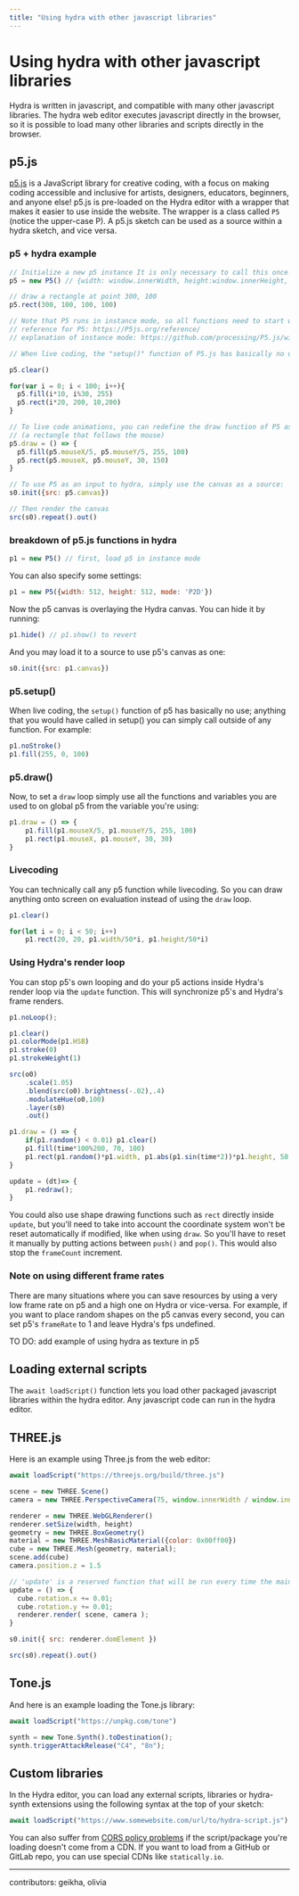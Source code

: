 ```yaml
---
title: "Using hydra with other javascript libraries"
---
```

# Using hydra with other javascript libraries

Hydra is written in javascript, and compatible with many other javascript libraries. The hydra web editor executes javascript directly in the browser, so it is possible to load many other libraries and scripts directly in the browser. 

## p5.js
[p5.js](https://p5js.org/) is a JavaScript library for creative coding, with a focus on making coding accessible and inclusive for artists, designers, educators, beginners, and anyone else! p5.js is pre-loaded on the Hydra editor with a wrapper that makes it easier to use inside the website. The wrapper is a class called `P5` (notice the upper-case P). A p5.js sketch can be used as a source within a hydra sketch, and vice versa.

### p5 + hydra example

```javascript
// Initialize a new p5 instance It is only necessary to call this once
p5 = new P5() // {width: window.innerWidth, height:window.innerHeight, mode: 'P2D'}

// draw a rectangle at point 300, 100
p5.rect(300, 100, 100, 100)

// Note that P5 runs in instance mode, so all functions need to start with the variable where P5 was initialized (in this case p5)
// reference for P5: https://P5js.org/reference/
// explanation of instance mode: https://github.com/processing/P5.js/wiki/Global-and-instance-mode

// When live coding, the "setup()" function of P5.js has basically no use; anything that you would have called in setup you can just call outside of any function.

p5.clear()

for(var i = 0; i < 100; i++){
  p5.fill(i*10, i%30, 255)
  p5.rect(i*20, 200, 10,200)
}

// To live code animations, you can redefine the draw function of P5 as follows:
// (a rectangle that follows the mouse)
p5.draw = () => {
  p5.fill(p5.mouseX/5, p5.mouseY/5, 255, 100)
  p5.rect(p5.mouseX, p5.mouseY, 30, 150)
}

// To use P5 as an input to hydra, simply use the canvas as a source:
s0.init({src: p5.canvas})

// Then render the canvas
src(s0).repeat().out()
```
### breakdown of p5.js functions in hydra
```javascript
p1 = new P5() // first, load p5 in instance mode
```

You can also specify some settings:

```javascript
p1 = new P5({width: 512, height: 512, mode: 'P2D'})
```

Now the p5 canvas is overlaying the Hydra canvas. You can hide it by running:

```javascript
p1.hide() // p1.show() to revert
```

And you may load it to a source to use p5's canvas as one:

```javascript
s0.init({src: p1.canvas})
```

### p5.setup()

When live coding, the `setup()` function of p5 has basically no use; anything that you would have called in setup() you can simply call outside of any function. For example:

```javascript
p1.noStroke()
p1.fill(255, 0, 100)
```

### p5.draw()

Now, to set a `draw` loop simply use all the functions and variables you are used to on global p5 from the variable you're using:

```javascript
p1.draw = () => {
    p1.fill(p1.mouseX/5, p1.mouseY/5, 255, 100)
    p1.rect(p1.mouseX, p1.mouseY, 30, 30)
}
```

### Livecoding

You can technically call any p5 function while livecoding. So you can draw anything onto screen on evaluation instead of using the `draw` loop.

```javascript
p1.clear()

for(let i = 0; i < 50; i++)
    p1.rect(20, 20, p1.width/50*i, p1.height/50*i)
```

### Using Hydra's render loop

You can stop p5's own looping and do your p5 actions inside Hydra's render loop via the `update` function. This will synchronize p5's and Hydra's frame renders.

```javascript
p1.noLoop();

p1.clear()
p1.colorMode(p1.HSB)
p1.stroke(0)
p1.strokeWeight(1)

src(o0)
	.scale(1.05)
	.blend(src(o0).brightness(-.02),.4)
	.modulateHue(o0,100)
	.layer(s0)
  	.out()

p1.draw = () => {
  	if(p1.random() < 0.01) p1.clear()
    p1.fill(time*100%200, 70, 100)
    p1.rect(p1.random()*p1.width, p1.abs(p1.sin(time*2))*p1.height, 50, 50)
}

update = (dt)=> {
    p1.redraw();
}
```

You could also use shape drawing functions such as `rect` directly inside `update`, but you'll need to take into account the coordinate system won't be reset automatically if modified, like when using `draw`. So you'll have to reset it manually by putting actions between `push()` and `pop()`. This would also stop the `frameCount` increment. 

### Note on using different frame rates

There are many situations where you can save resources by using a very low frame rate on p5 and a high one on Hydra or vice-versa. For example, if you want to place random shapes on the p5 canvas every second, you can set p5's `frameRate` to 1 and leave Hydra's fps undefined.

TO DO: add example of using hydra as texture in p5

## Loading external scripts
The `await loadScript()` function lets you load other packaged javascript libraries within the hydra editor. Any javascript code can run in the hydra editor.

## THREE.js
Here is an example using Three.js from the web editor:
```javascript
await loadScript("https://threejs.org/build/three.js")

scene = new THREE.Scene()
camera = new THREE.PerspectiveCamera(75, window.innerWidth / window.innerHeight, 0.1, 1000)

renderer = new THREE.WebGLRenderer()
renderer.setSize(width, height)
geometry = new THREE.BoxGeometry()
material = new THREE.MeshBasicMaterial({color: 0x00ff00})
cube = new THREE.Mesh(geometry, material);
scene.add(cube)
camera.position.z = 1.5

// 'update' is a reserved function that will be run every time the main hydra rendering context is updated
update = () => {
  cube.rotation.x += 0.01;
  cube.rotation.y += 0.01;
  renderer.render( scene, camera );
}

s0.init({ src: renderer.domElement })

src(s0).repeat().out()
```

## Tone.js
And here is an example loading the Tone.js library:
```javascript
await loadScript("https://unpkg.com/tone")

synth = new Tone.Synth().toDestination();
synth.triggerAttackRelease("C4", "8n");
```

## Custom libraries
In the Hydra editor, you can load any external scripts, libraries or hydra-synth extensions using the following syntax at the top of your sketch:

```javascript
await loadScript("https://www.somewebsite.com/url/to/hydra-script.js")
```


You can also suffer from [CORS policy problems](./external_sources.md#cors-policy) if the script/package you're loading doesn't come from a CDN. If you want to load from a GitHub or GitLab repo, you can use special CDNs like `statically.io`.

----
contributors: geikha, olivia

